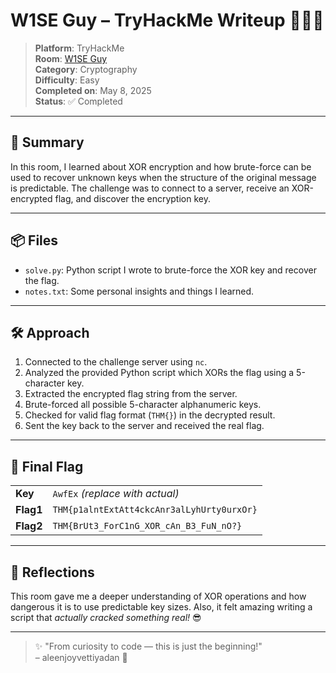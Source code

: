 # W1SE Guy – TryHackMe Writeup 🕵️‍♀️🔐

> **Platform**: TryHackMe  
> **Room**: [W1SE Guy](https://tryhackme.com/room/w1seguy)  
> **Category**: Cryptography  
> **Difficulty**: Easy  
> **Completed on**: May 8, 2025  
> **Status**: ✅ Completed  

---

## 🧠 Summary

In this room, I learned about XOR encryption and how brute-force can be used to recover unknown keys when the structure of the original message is predictable. The challenge was to connect to a server, receive an XOR-encrypted flag, and discover the encryption key.

---

## 📦 Files

- `solve.py`: Python script I wrote to brute-force the XOR key and recover the flag.
- `notes.txt`: Some personal insights and things I learned.

---

## 🛠 Approach

1. Connected to the challenge server using `nc`.
2. Analyzed the provided Python script which XORs the flag using a 5-character key.
3. Extracted the encrypted flag string from the server.
4. Brute-forced all possible 5-character alphanumeric keys.
5. Checked for valid flag format (`THM{}`) in the decrypted result.
6. Sent the key back to the server and received the real flag.

---

## 🏴 Final Flag

|||
|---|---|
|**Key**| `AwfEx` *(replace with actual)* |
|**Flag1**| `THM{p1alntExtAtt4ckcAnr3alLyhUrty0urxOr}` |
|**Flag2**| `THM{BrUt3_ForC1nG_XOR_cAn_B3_FuN_nO?}` |
---

## 💬 Reflections

This room gave me a deeper understanding of XOR operations and how dangerous it is to use predictable key sizes. Also, it felt amazing writing a script that *actually cracked something real!* 😎

---

> ✨ "From curiosity to code — this is just the beginning!"  
> – aleenjoyvettiyadan 💙
